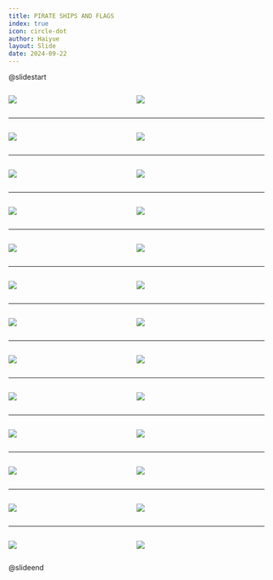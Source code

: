 ```yaml
---
title: PIRATE SHIPS AND FLAGS
index: true
icon: circle-dot
author: Haiyue
layout: Slide
date: 2024-09-22
---
```

 
@slidestart

<div style="display:flex">
<div style="flex:1">

![](https://raw.githubusercontent.com/yclord/reading/refs/heads/master/english/Level-U/PIRATE%20SHIPS%20AND%20FLAGS/001.webp)
</div>
<div style="flex:1">

![](https://raw.githubusercontent.com/yclord/reading/refs/heads/master/english/Level-U/PIRATE%20SHIPS%20AND%20FLAGS/002.webp)
</div>
</div>

---

<div style="display:flex">
<div style="flex:1">

![](https://raw.githubusercontent.com/yclord/reading/refs/heads/master/english/Level-U/PIRATE%20SHIPS%20AND%20FLAGS/003.webp)
</div>
<div style="flex:1">

![](https://raw.githubusercontent.com/yclord/reading/refs/heads/master/english/Level-U/PIRATE%20SHIPS%20AND%20FLAGS/004.webp)
</div>
</div>

---

<div style="display:flex">
<div style="flex:1">

![](https://raw.githubusercontent.com/yclord/reading/refs/heads/master/english/Level-U/PIRATE%20SHIPS%20AND%20FLAGS/005.webp)
</div>
<div style="flex:1">

![](https://raw.githubusercontent.com/yclord/reading/refs/heads/master/english/Level-U/PIRATE%20SHIPS%20AND%20FLAGS/006.webp)
</div>
</div>

---

<div style="display:flex">
<div style="flex:1">

![](https://raw.githubusercontent.com/yclord/reading/refs/heads/master/english/Level-U/PIRATE%20SHIPS%20AND%20FLAGS/007.webp)
</div>
<div style="flex:1">

![](https://raw.githubusercontent.com/yclord/reading/refs/heads/master/english/Level-U/PIRATE%20SHIPS%20AND%20FLAGS/008.webp)
</div>
</div>

---

<div style="display:flex">
<div style="flex:1">

![](https://raw.githubusercontent.com/yclord/reading/refs/heads/master/english/Level-U/PIRATE%20SHIPS%20AND%20FLAGS/009.webp)
</div>
<div style="flex:1">

![](https://raw.githubusercontent.com/yclord/reading/refs/heads/master/english/Level-U/PIRATE%20SHIPS%20AND%20FLAGS/010.webp)
</div>
</div>

---

<div style="display:flex">
<div style="flex:1">

![](https://raw.githubusercontent.com/yclord/reading/refs/heads/master/english/Level-U/PIRATE%20SHIPS%20AND%20FLAGS/011.webp)
</div>
<div style="flex:1">

![](https://raw.githubusercontent.com/yclord/reading/refs/heads/master/english/Level-U/PIRATE%20SHIPS%20AND%20FLAGS/012.webp)
</div>
</div>

---

<div style="display:flex">
<div style="flex:1">

![](https://raw.githubusercontent.com/yclord/reading/refs/heads/master/english/Level-U/PIRATE%20SHIPS%20AND%20FLAGS/013.webp)
</div>
<div style="flex:1">

![](https://raw.githubusercontent.com/yclord/reading/refs/heads/master/english/Level-U/PIRATE%20SHIPS%20AND%20FLAGS/014.webp)
</div>
</div>

---

<div style="display:flex">
<div style="flex:1">

![](https://raw.githubusercontent.com/yclord/reading/refs/heads/master/english/Level-U/PIRATE%20SHIPS%20AND%20FLAGS/015.webp)
</div>
<div style="flex:1">

![](https://raw.githubusercontent.com/yclord/reading/refs/heads/master/english/Level-U/PIRATE%20SHIPS%20AND%20FLAGS/016.webp)
</div>
</div>

---

<div style="display:flex">
<div style="flex:1">

![](https://raw.githubusercontent.com/yclord/reading/refs/heads/master/english/Level-U/PIRATE%20SHIPS%20AND%20FLAGS/017.webp)
</div>
<div style="flex:1">

![](https://raw.githubusercontent.com/yclord/reading/refs/heads/master/english/Level-U/PIRATE%20SHIPS%20AND%20FLAGS/018.webp)
</div>
</div>

---

<div style="display:flex">
<div style="flex:1">

![](https://raw.githubusercontent.com/yclord/reading/refs/heads/master/english/Level-U/PIRATE%20SHIPS%20AND%20FLAGS/019.webp)
</div>
<div style="flex:1">

![](https://raw.githubusercontent.com/yclord/reading/refs/heads/master/english/Level-U/PIRATE%20SHIPS%20AND%20FLAGS/020.webp)
</div>
</div>

---

<div style="display:flex">
<div style="flex:1">

![](https://raw.githubusercontent.com/yclord/reading/refs/heads/master/english/Level-U/PIRATE%20SHIPS%20AND%20FLAGS/021.webp)
</div>
<div style="flex:1">

![](https://raw.githubusercontent.com/yclord/reading/refs/heads/master/english/Level-U/PIRATE%20SHIPS%20AND%20FLAGS/022.webp)
</div>
</div>

---

<div style="display:flex">
<div style="flex:1">

![](https://raw.githubusercontent.com/yclord/reading/refs/heads/master/english/Level-U/PIRATE%20SHIPS%20AND%20FLAGS/023.webp)
</div>
<div style="flex:1">

![](https://raw.githubusercontent.com/yclord/reading/refs/heads/master/english/Level-U/PIRATE%20SHIPS%20AND%20FLAGS/024.webp)
</div>
</div>

---

<div style="display:flex">
<div style="flex:1">

![](https://raw.githubusercontent.com/yclord/reading/refs/heads/master/english/Level-U/PIRATE%20SHIPS%20AND%20FLAGS/025.webp)
</div>
<div style="flex:1">

![](https://raw.githubusercontent.com/yclord/reading/refs/heads/master/english/Level-U/PIRATE%20SHIPS%20AND%20FLAGS/026.webp)
</div>
</div>

@slideend